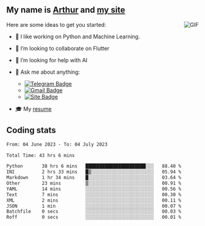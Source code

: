 
## My name is [Arthur](https://www.linkedin.com/in/arthur-novais-201420/) and [my site](https://arthurcn96.github.io/)

<!--
**Arthurcn96/Arthurcn96** is a ✨ _special_ ✨ repository because its `README.md` (this file) appears on your GitHub profile.
-->
<img align="right"  max-width="440" max-height="240" alt="GIF" src="https://raw.githubusercontent.com/Arthurcn96/Arthurcn96/master/helloThere.gif" />

Here are some ideas to get you started:

- 🤖 I like working on Python and Machine Learning.
- 👯 I’m looking to collaborate on Flutter
- 🤔 I’m looking for help with AI
- 💬 Ask me about anything:
    - [![Telegram Badge](https://img.shields.io/badge/-@Arthurcn9-0088cc?style=for-the-badge&logo=Telegram&logoColor=white)](https://t.me/Arthurcn9)
    - [![Gmail Badge](https://img.shields.io/badge/-@Arthurcn9-red?style=for-the-badge&logo=Gmail&logoColor=white)](mailto:Arthurcn96@gmail.com)
    - [![Site Badge](https://img.shields.io/badge/arthurcn96.github.io-informational?style=for-the-badge&logo=internetexplorer)](https://arthurcn96.github.io/)

- 🎓 My [resume](https://github.com/Arthurcn96/resume/blob/master/Resume_PT-BR.pdf)


## Coding stats
<!--START_SECTION:waka-->

```txt
From: 04 June 2023 - To: 04 July 2023

Total Time: 43 hrs 6 mins

Python       38 hrs 6 mins   ██████████████████████░░░   88.40 %
INI          2 hrs 33 mins   █▒░░░░░░░░░░░░░░░░░░░░░░░   05.94 %
Markdown     1 hr 34 mins    █░░░░░░░░░░░░░░░░░░░░░░░░   03.64 %
Other        23 mins         ▒░░░░░░░░░░░░░░░░░░░░░░░░   00.91 %
YAML         14 mins         ░░░░░░░░░░░░░░░░░░░░░░░░░   00.56 %
Text         7 mins          ░░░░░░░░░░░░░░░░░░░░░░░░░   00.30 %
XML          2 mins          ░░░░░░░░░░░░░░░░░░░░░░░░░   00.11 %
JSON         1 min           ░░░░░░░░░░░░░░░░░░░░░░░░░   00.07 %
Batchfile    0 secs          ░░░░░░░░░░░░░░░░░░░░░░░░░   00.03 %
Roff         0 secs          ░░░░░░░░░░░░░░░░░░░░░░░░░   00.01 %
```

<!--END_SECTION:waka-->
